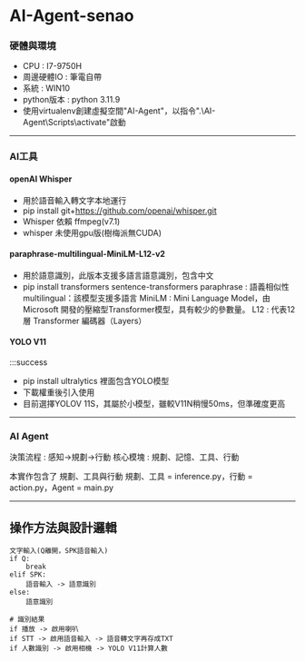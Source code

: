 # AI-Agent-senao

### 硬體與環境

- CPU : I7-9750H
- 周邊硬體IO : 筆電自帶
- 系統 : WIN10
- python版本 : python 3.11.9
- 使用virtualenv創建虛擬空間"AI-Agent"，以指令".\AI-Agent\Scripts\activate"啟動

---

### AI工具
#### openAI Whisper
- 用於語音輸入轉文字本地運行
- pip install git+https://github.com/openai/whisper.git
- Whisper 依賴 ffmpeg(v7.1)
- whisper 未使用gpu版(樹梅派無CUDA)

#### paraphrase-multilingual-MiniLM-L12-v2
- 用於語意識別，此版本支援多語言語意識別，包含中文
- pip install transformers sentence-transformers
paraphrase : 語義相似性
multilingual：該模型支援多語言
MiniLM : Mini Language Model，由 Microsoft 開發的壓縮型Transformer模型，具有較少的參數量。
L12 : 代表12層 Transformer 編碼器（Layers）

#### YOLO V11
:::success
- pip install ultralytics 裡面包含YOLO模型
- 下載權重後引入使用
- 目前選擇YOLOV 11S，其屬於小模型，雖較V11N稍慢50ms，但準確度更高

---

### AI Agent 
決策流程 : 感知->規劃->行動
核心模塊 : 規劃、記憶、工具、行動

本實作包含了 規劃、工具與行動
規劃、工具 = inference.py，行動 = action.py，Agent = main.py

---

## 操作方法與設計邏輯
```
文字輸入(Q離開，SPK語音輸入)
if Q:
    break
elif SPK:
    語音輸入 -> 語意識別
else:
    語意識別

# 識別結果
if 播放 -> 啟用喇叭
if STT -> 啟用語音輸入 -> 語音轉文字再存成TXT
if 人數識別 -> 啟用相機 -> YOLO V11計算人數
```


